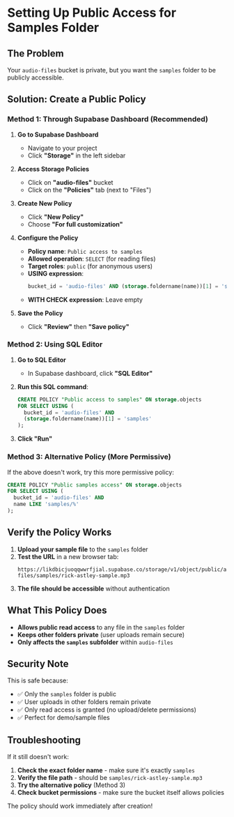 # Setting Up Public Access for Samples Folder

## The Problem
Your `audio-files` bucket is private, but you want the `samples` folder to be publicly accessible.

## Solution: Create a Public Policy

### Method 1: Through Supabase Dashboard (Recommended)

1. **Go to Supabase Dashboard**
   - Navigate to your project
   - Click **"Storage"** in the left sidebar

2. **Access Storage Policies**
   - Click on **"audio-files"** bucket
   - Click on the **"Policies"** tab (next to "Files")

3. **Create New Policy**
   - Click **"New Policy"**
   - Choose **"For full customization"**

4. **Configure the Policy**
   - **Policy name**: `Public access to samples`
   - **Allowed operation**: `SELECT` (for reading files)
   - **Target roles**: `public` (for anonymous users)
   - **USING expression**: 
     ```sql
     bucket_id = 'audio-files' AND (storage.foldername(name))[1] = 'samples'
     ```
   - **WITH CHECK expression**: Leave empty

5. **Save the Policy**
   - Click **"Review"** then **"Save policy"**

### Method 2: Using SQL Editor

1. **Go to SQL Editor**
   - In Supabase dashboard, click **"SQL Editor"**

2. **Run this SQL command**:
   ```sql
   CREATE POLICY "Public access to samples" ON storage.objects
   FOR SELECT USING (
     bucket_id = 'audio-files' AND 
     (storage.foldername(name))[1] = 'samples'
   );
   ```

3. **Click "Run"**

### Method 3: Alternative Policy (More Permissive)

If the above doesn't work, try this more permissive policy:

```sql
CREATE POLICY "Public samples access" ON storage.objects
FOR SELECT USING (
  bucket_id = 'audio-files' AND 
  name LIKE 'samples/%'
);
```

## Verify the Policy Works

1. **Upload your sample file** to the `samples` folder
2. **Test the URL** in a new browser tab:
   ```
   https://likdbicjuoqqwwrfjial.supabase.co/storage/v1/object/public/audio-files/samples/rick-astley-sample.mp3
   ```
3. **The file should be accessible** without authentication

## What This Policy Does

- **Allows public read access** to any file in the `samples` folder
- **Keeps other folders private** (user uploads remain secure)
- **Only affects the `samples` subfolder** within `audio-files`

## Security Note

This is safe because:
- ✅ Only the `samples` folder is public
- ✅ User uploads in other folders remain private
- ✅ Only read access is granted (no upload/delete permissions)
- ✅ Perfect for demo/sample files

## Troubleshooting

If it still doesn't work:

1. **Check the exact folder name** - make sure it's exactly `samples`
2. **Verify the file path** - should be `samples/rick-astley-sample.mp3`
3. **Try the alternative policy** (Method 3)
4. **Check bucket permissions** - make sure the bucket itself allows policies

The policy should work immediately after creation!
